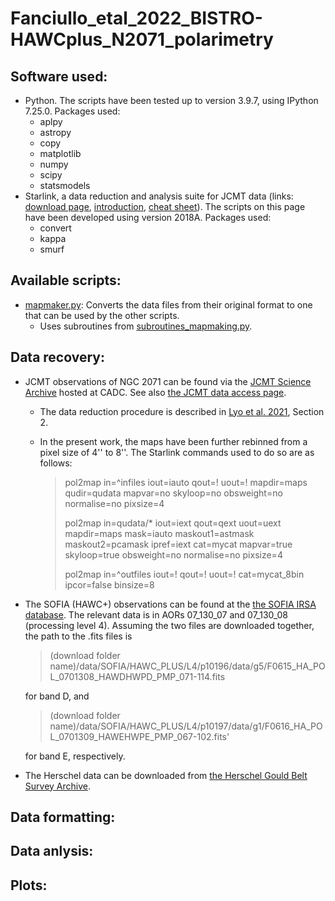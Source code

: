 # Fanciullo_etal_2022_BISTRO-HAWCplus_N2071_polarimetry

Software used:
--------------

* Python. The scripts have been tested up to version 3.9.7, using IPython 7.25.0. Packages used:
  * aplpy
  * astropy
  * copy
  * matplotlib
  * numpy
  * scipy
  * statsmodels
* Starlink, a data reduction and analysis suite for JCMT data (links: [download page](http://starlink.eao.hawaii.edu/starlink), [introduction](https://www.eaobservatory.org/jcmt/observing/getting-started/#Starlink_analysis_and_reduction_software), [cheat sheet](https://www.eaobservatory.org//jcmt/wp-content/uploads/sites/2/2016/04/StarlinkBeginner.pdf)). The scripts on this page have been developed using version 2018A. Packages used:
  * convert
  * kappa
  * smurf


Available scripts:
------------------

* [mapmaker.py](mapmaker.py): Converts the data files from their original format to one that can be used by the other scripts.
  * Uses subroutines from [subroutines_mapmaking.py](subroutines_mapmaking.py).


Data recovery:
--------------

* JCMT observations of NGC 2071 can be found via the [JCMT Science Archive](https://www.cadc-ccda.hia-iha.nrc-cnrc.gc.ca/en/jcmt/) hosted at CADC. See also [the JCMT data access page](https://www.eaobservatory.org/jcmt/data-access/).
  * The data reduction procedure is described in [Lyo et al. 2021](https://iopscience.iop.org/article/10.3847/1538-4357/ac0ce9), Section 2.
  * In the present work, the maps have been further rebinned from a pixel size of 4'' to 8''. The Starlink commands used to do so are as follows:
  
    > pol2map in=^infiles iout=iauto qout=! uout=! mapdir=maps qudir=qudata mapvar=no skyloop=no obsweight=no normalise=no pixsize=4
    >
    > pol2map in=qudata/\* iout=iext qout=qext uout=uext mapdir=maps mask=iauto maskout1=astmask maskout2=pcamask ipref=iext cat=mycat mapvar=true skyloop=true obsweight=no normalise=no pixsize=4
    >
    > pol2map in=^outfiles iout=! qout=! uout=! cat=mycat_8bin ipcor=false binsize=8
    
* The SOFIA (HAWC+) observations can be found at the [the SOFIA IRSA database](https://irsa.ipac.caltech.edu/applications/sofia/). The relevant data is in AORs 07_130_07 and 07_130_08 (processing level 4). Assuming the two files are downloaded together, the path to the .fits files is
  > (download folder name)/data/SOFIA/HAWC_PLUS/L4/p10196/data/g5/F0615_HA_POL_0701308_HAWDHWPD_PMP_071-114.fits
  
  for band D, and

  > (download folder name)/data/SOFIA/HAWC_PLUS/L4/p10197/data/g1/F0616_HA_POL_0701309_HAWEHWPE_PMP_067-102.fits'

  for band E, respectively. 
* The Herschel data can be downloaded from [the Herschel Gould Belt Survey Archive](http://gouldbelt-herschel.cea.fr/archives). 


Data formatting:
----------------


Data anlysis:
-------------


Plots:
------


